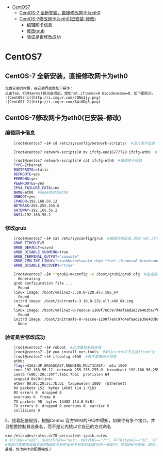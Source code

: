 <!-- TOC -->

- [CentOS7](#centos7)
    - [CentOS-7 全新安装，直接修改网卡为eth0](#centos-7-%E5%85%A8%E6%96%B0%E5%AE%89%E8%A3%85%E7%9B%B4%E6%8E%A5%E4%BF%AE%E6%94%B9%E7%BD%91%E5%8D%A1%E4%B8%BAeth0)
    - [CentOS-7修改网卡为eth0(已安装-修改)](#centos-7%E4%BF%AE%E6%94%B9%E7%BD%91%E5%8D%A1%E4%B8%BAeth0%E5%B7%B2%E5%AE%89%E8%A3%85-%E4%BF%AE%E6%94%B9)
        - [编辑网卡信息](#%E7%BC%96%E8%BE%91%E7%BD%91%E5%8D%A1%E4%BF%A1%E6%81%AF)
        - [修改grub](#%E4%BF%AE%E6%94%B9grub)
        - [验证是否修改成功](#%E9%AA%8C%E8%AF%81%E6%98%AF%E5%90%A6%E4%BF%AE%E6%94%B9%E6%88%90%E5%8A%9F)

<!-- /TOC -->

# CentOS7

## CentOS-7 全新安装，直接修改网卡为eth0

    光盘安装的时候，在安装界面做如下操作：
    点击Tab，打开kernel启动选项后，增加net.ifnames=0 biosdevname=0，如下图所示。
    ![CentOS7-1](http://i.imgur.com/JONm3jy.png)
    ![CentOS7-2](http://i.imgur.com/64i8Dg5.png)

## CentOS-7修改网卡为eth0(已安装-修改)

### 编辑网卡信息

```bash
    [root@centos7 ~]# cd /etc/sysconfig/network-scripts/  #进入网卡目录

    [root@centos7 network-scripts]# mv ifcfg-eno16777728 ifcfg-eth0  #重命名网卡名称

    [root@centos7 network-scripts]# cat ifcfg-eth0  #编辑网卡信息
    TYPE=Ethernet
    BOOTPROTO=static
    DEFROUTE=yes
    PEERDNS=yes
    PEERROUTES=yes
    IPV4_FAILURE_FATAL=no
    NAME=eth0  #name修改为eth0
    ONBOOT=yes
    IPADDR=192.168.56.12
    NETMASK=255.255.255.0
    GATEWAY=192.168.56.2
    DNS1=192.168.56.2
```

### 修改grub

```bash
    [root@centos7 ~]# cat /etc/sysconfig/grub  #编辑内核信息,添加 net.ifnames=0 biosdevname=0 字段的
    GRUB_TIMEOUT=5
    GRUB_DEFAULT=saved
    GRUB_DISABLE_SUBMENU=true
    GRUB_TERMINAL_OUTPUT="console"
    GRUB_CMDLINE_LINUX="crashkernel=auto rhgb **net.ifnames=0 biosdevname=0** quiet"
    GRUB_DISABLE_RECOVERY="true"

    [root@centos7 ~]# **grub2-mkconfig -o /boot/grub2/grub.cfg  #生成启动菜单**
      Generating
    grub configuration file ...
      Found
    linux image: /boot/vmlinuz-3.10.0-229.el7.x86_64
      Found
    initrd image: /boot/initramfs-3.10.0-229.el7.x86_64.img
      Found
    linux image: /boot/vmlinuz-0-rescue-1100f7e6c97d4afaad2e396403ba7f61
      Found
    initrd image: /boot/initramfs-0-rescue-1100f7e6c97d4afaad2e396403ba7f61.img
      Done
```

### 验证是否修改成功

```bash
    [root@centos7 ~]# reboot  #必须重启系统生效
    [root@centos7 ~]# yum install net-tools  #默认centos7不支持ifconfig 需要安装net-tools包
    [root@centos7 ~]# ifconfig eth0  #再次查看网卡信息
    eth0:
    flags=4163<UP,BROADCAST,RUNNING,MULTICAST>  mtu 1500
    inet 192.168.56.12  netmask 255.255.255.0  broadcast 192.168.56.255
    inet6 fe80::20c:29ff:fe5c:7bb1  prefixlen 64
    scopeid 0x20<link>
    ether 00:0c:29:5c:7b:b1  txqueuelen 1000  (Ethernet)
    RX packets 152  bytes 14503 (14.1 KiB)
    RX errors 0  dropped 0
    overruns 0  frame 0
    TX packets 98  bytes 14402 (14.0 KiB)
    TX errors 0  dropped 0 overruns 0  carrier 0
    collisions 0
```



5、接着配置规则，根据Centos 官方WIKI的FAQ中得知，如果你有多个接口，并且想要控制其设备名，而不是让内核以它自己的方式命名

```bash
vim /etc/udev/rules.d/70-persistent-ipoib.rules 
# ACTION=="add", SUBSYSTEM=="net", DRIVERS=="?*", ATTR{type}=="32", ATTR{address}=="?*00:02:c9:03:00:35:73:f2", NAME="eth0"
#修改只需要修改最后面的NAME名称的设备名称和你配置名称一致即可，前面的#号去掉，即可，上面这种方法，同样适用于，所有的克隆的虚拟主机，需要注意，克隆的主机前面的这个MAC地址不能一样需要修改
最后，修改网卡的配置完成了
```